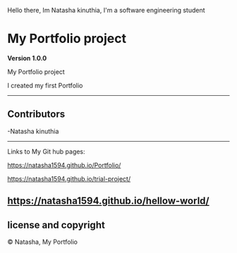 Hello there, Im Natasha kinuthia, I'm a software engineering student

# My Portfolio project

**Version 1.0.0**

My Portfolio project

I created my first Portfolio

---

## Contributors

-Natasha kinuthia 

---
Links to My Git hub pages:

https://natasha1594.github.io/Portfolio/

https://natasha1594.github.io/trial-project/

https://natasha1594.github.io/hellow-world/
---
## license and copyright

<span>&#169;</span> Natasha, My Portfolio
